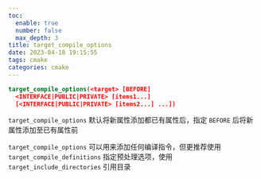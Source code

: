 ```yaml
---
toc:
  enable: true
  number: false
  max_depth: 3
title: target_compile_options
date: 2023-04-18 19:15:55
tags: cmake
categories: cmake
---
```


```cmake
target_compile_options(<target> [BEFORE]
  <INTERFACE|PUBLIC|PRIVATE> [items1...]
  [<INTERFACE|PUBLIC|PRIVATE> [items2...] ...])
```

`target_compile_options` 默认将新属性添加都已有属性后，指定 `BEFORE` 后将新属性添加至已有属性前

`target_compile_options` 可以用来添加任何编译指令，但更推荐使用 `target_compile_definitions` 指定预处理选项，使用 `target_include_directories` 引用目录
